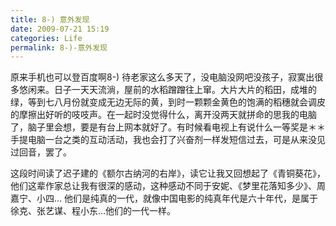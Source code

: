 ```yaml
---
title: 8-) 意外发现
date: 2009-07-21 15:19
categories: Life
permalink: 8-)-意外发现
---
```


原来手机也可以登百度啊8-) 待老家这么多天了，没电脑没网吧没孩子，寂寞出很多悠闲来。日子一天天流淌，屋前的水稻蹭蹭往上窜。大片大片的稻田，成堆的绿，等到七八月份就变成无边无际的黄，到时一颗颗金黄色的饱满的稻穗就会调皮的摩擦出好听的吱吱声。在一起时没觉得什么，离开没两天就拼命的思我的电脑了，脑子里会想，要是有台上网本就好了。有时候看电视上有说什么一等奖是＊＊手提电脑一台之类的互动活动，我也会打了兴奋剂一样发短信过去，可是从来没见过回音，罢了。

这段时间读了迟子建的《额尔古纳河的右岸》，读它让我又回想起了《青铜葵花》，他们这辈作家总让我有很深的感动，这种感动不同于安妮、《梦里花落知多少》、周嘉宁、小四… 他们是纯真的一代，就像中国电影的纯真年代是六十年代，是属于徐克、张艺谋、程小东…他们的一代一样。